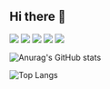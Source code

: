 ## Hi there 👋



<img src="https://img.shields.io/badge/python-3776AB?style=plastic&logo=Python&logoColor=white">
<img src="https://img.shields.io/badge/python-3776ABstyle=for-the-badge&logo=Python&logoColor=white">

<img src="https://img.shields.io/badge/pytorch-색상?style=for-the-badge&logo=기술스택아이콘&logoColor=white">

<img src="https://img.shields.io/badge/java-색상?style=for-the-badge&logo=기술스택아이콘&logoColor=white">

<img src="https://img.shields.io/badge/python-색상?style=for-the-badge&logo=기술스택아이콘&logoColor=white">


![Anurag's GitHub stats](https://github-readme-stats.vercel.app/api?username=0like2&show_icons=true&theme=tokyonight)


![Top Langs](https://github-readme-stats.vercel.app/api/top-langs/?username=0like2&layout=compact&theme=tokyonight)


<!--
**0like2/0like2** is a ✨ _special_ ✨ repository because its `README.md` (this file) appears on your GitHub profile.

Here are some ideas to get you started:

- 🔭 I’m currently working on ...
- 🌱 I’m currently learning ...
- 👯 I’m looking to collaborate on ...
- 🤔 I’m looking for help with ...
- 💬 Ask me about ...
- 📫 How to reach me: ...
- 😄 Pronouns: ...
- ⚡ Fun fact: ...
-->

